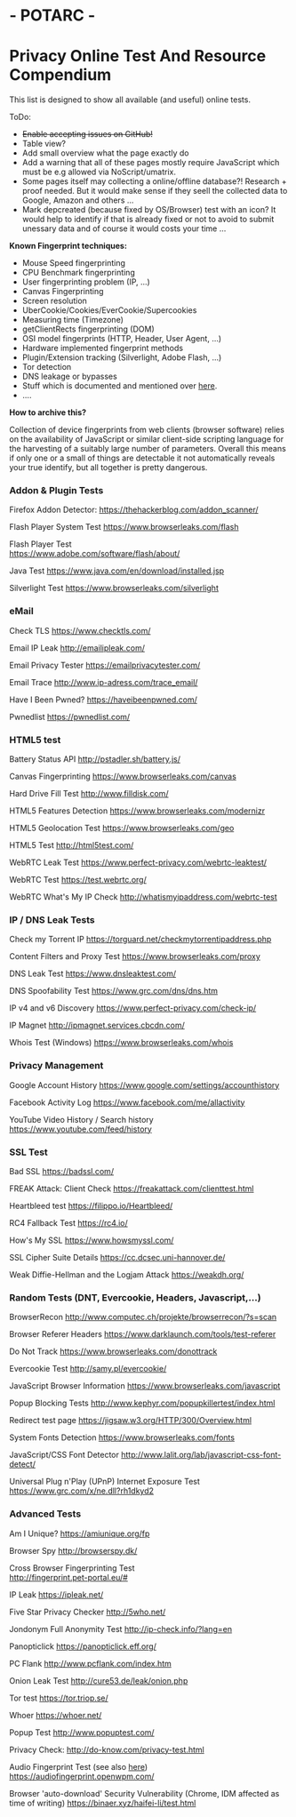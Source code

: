 # - POTARC -
# Privacy Online Test And Resource Compendium

This list is designed to show all available (and useful) online tests.

ToDo:
* ~~Enable accepting issues on GitHub!~~
* Table view?
* Add small overview what the page exactly do
* Add a warning that all of these pages mostly require JavaScript which must be e.g allowed via NoScript/umatrix.
* Some pages itself may collecting a online/offline database?! Research + proof needed. But it would make sense if they seell the collected data to Google, Amazon and others ... 
* Mark depcreated (because fixed by OS/Browser) test with an icon? It would help to identify if that is already fixed or not to avoid to submit unessary data and of course it would costs your time ... 


**Known Fingerprint techniques:**
* Mouse Speed fingerprinting
* CPU Benchmark fingerprinting
* User fingerprinting problem (IP, ...)
* Canvas Fingerprinting
* Screen resolution
* UberCookie/Cookies/EverCookie/Supercookies
* Measuring time (Timezone)
* getClientRects fingerprinting (DOM)
* OSI model fingerprints (HTTP, Header, User Agent, ...)
* Hardware implemented fingerprint methods 
* Plugin/Extension tracking (Silverlight, Adobe Flash, ...)
* Tor detection
* DNS leakage or bypasses
* Stuff which is documented and mentioned over [here](https://github.com/CHEF-KOCH/NSABlocklist).
* ....

**How to archive this?**

Collection of device fingerprints from web clients (browser software) relies on the availability of JavaScript or similar client-side scripting language for the harvesting of a suitably large number of parameters. Overall this means if only one or a small of things are detectable it not automatically reveals your true identify, but all together is pretty dangerous.



### Addon & Plugin Tests

Firefox Addon Detector:
https://thehackerblog.com/addon_scanner/

Flash Player System Test
https://www.browserleaks.com/flash

Flash Player Test	 
https://www.adobe.com/software/flash/about/

Java Test
https://www.java.com/en/download/installed.jsp

Silverlight Test
https://www.browserleaks.com/silverlight


### eMail

Check TLS
https://www.checktls.com/

Email IP Leak
http://emailipleak.com/

Email Privacy Tester
https://emailprivacytester.com/

Email Trace
http://www.ip-adress.com/trace_email/

Have I Been Pwned?
https://haveibeenpwned.com/

Pwnedlist
https://pwnedlist.com/


### HTML5 test

Battery Status API
http://pstadler.sh/battery.js/

Canvas Fingerprinting
https://www.browserleaks.com/canvas

Hard Drive Fill Test
http://www.filldisk.com/

HTML5 Features Detection
https://www.browserleaks.com/modernizr

HTML5 Geolocation Test
https://www.browserleaks.com/geo

HTML5 Test
http://html5test.com/

WebRTC Leak Test
https://www.perfect-privacy.com/webrtc-leaktest/

WebRTC Test
https://test.webrtc.org/

WebRTC What's My IP Check
http://whatismyipaddress.com/webrtc-test


### IP / DNS  Leak Tests

Check my Torrent IP
https://torguard.net/checkmytorrentipaddress.php

Content Filters and Proxy Test
https://www.browserleaks.com/proxy

DNS Leak Test
https://www.dnsleaktest.com/

DNS Spoofability Test
https://www.grc.com/dns/dns.htm

IP v4 and v6 Discovery
https://www.perfect-privacy.com/check-ip/

IP Magnet
http://ipmagnet.services.cbcdn.com/

Whois Test (Windows)
https://www.browserleaks.com/whois


### Privacy Management

Google Account History
https://www.google.com/settings/accounthistory

Facebook Activity Log
https://www.facebook.com/me/allactivity

YouTube Video History / Search history
https://www.youtube.com/feed/history


### SSL Test

Bad SSL
https://badssl.com/

FREAK Attack: Client Check
https://freakattack.com/clienttest.html

Heartbleed test	
https://filippo.io/Heartbleed/

RC4 Fallback Test
https://rc4.io/

How's My SSL
https://www.howsmyssl.com/

SSL Cipher Suite Details
https://cc.dcsec.uni-hannover.de/

Weak Diffie-Hellman and the Logjam Attack
https://weakdh.org/


### Random Tests (DNT, Evercookie, Headers, Javascript,...)

BrowserRecon
http://www.computec.ch/projekte/browserrecon/?s=scan

Browser Referer Headers
https://www.darklaunch.com/tools/test-referer

Do Not Track
https://www.browserleaks.com/donottrack 

Evercookie Test
http://samy.pl/evercookie/

JavaScript Browser Information
https://www.browserleaks.com/javascript

Popup Blocking Tests
http://www.kephyr.com/popupkillertest/index.html

Redirect test page
https://jigsaw.w3.org/HTTP/300/Overview.html

System Fonts Detection
https://www.browserleaks.com/fonts

JavaScript/CSS Font Detector
http://www.lalit.org/lab/javascript-css-font-detect/

Universal Plug n'Play (UPnP) Internet Exposure Test
https://www.grc.com/x/ne.dll?rh1dkyd2


### Advanced Tests

Am I Unique?
https://amiunique.org/fp

Browser Spy
http://browserspy.dk/

Cross Browser Fingerprinting Test	
http://fingerprint.pet-portal.eu/#

IP Leak
https://ipleak.net/

Five Star Privacy Checker
http://5who.net/

Jondonym Full Anonymity Test
http://ip-check.info/?lang=en

Panopticlick
https://panopticlick.eff.org/

PC Flank
http://www.pcflank.com/index.htm

Onion Leak Test
http://cure53.de/leak/onion.php

Tor test
https://tor.triop.se/

Whoer
https://whoer.net/

Popup Test
http://www.popuptest.com/

Privacy Check:
http://do-know.com/privacy-test.html

Audio Fingerprint Test (see also [here](https://github.com/Gitoffthelawn))
https://audiofingerprint.openwpm.com/

Browser 'auto-download' Security Vulnerability (Chrome, IDM affected as time of writing)
https://binaer.xyz/haifei-li/test.html

